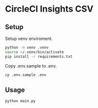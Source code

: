 # CircleCI Insights CSV

## Setup

Setup venv enviroment.

```sh
python -m venv .venv
source ~/.venv/bin/activate
pip install -r requirements.txt
```

Copy .env.sample to .env.

```sh
cp .env.sample .env
```

## Usage

```sh
python main.py 
```
